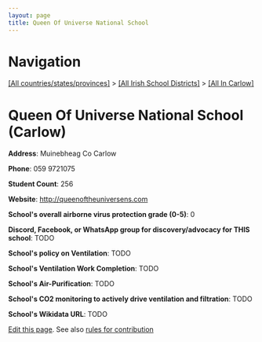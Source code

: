 ```yaml
---
layout: page
title: Queen Of Universe National School
---
```

# Navigation

[[All countries/states/provinces]](../../..) > [[All Irish School Districts]](../..) > [[All In Carlow]](..)

# Queen Of Universe National School (Carlow)

**Address**: Muinebheag Co Carlow

**Phone**: 059 9721075

**Student Count**: 256

**Website**: <http://queenoftheuniversens.com>

**School's overall airborne virus protection grade (0-5)**: 0

**Discord, Facebook, or WhatsApp group for discovery/advocacy for THIS school**: TODO

**School's policy on Ventilation**: TODO

**School's Ventilation Work Completion**: TODO

**School's Air-Purification**: TODO

**School's CO2 monitoring to actively drive ventilation and filtration**: TODO

**School's Wikidata URL**: TODO


[Edit this page](https://github.com/ventilate-schools/Ireland/edit/main/./Carlow/Queen_Of_Universe_National_School.md). See also [rules for contribution](../../../contribution-rules/)